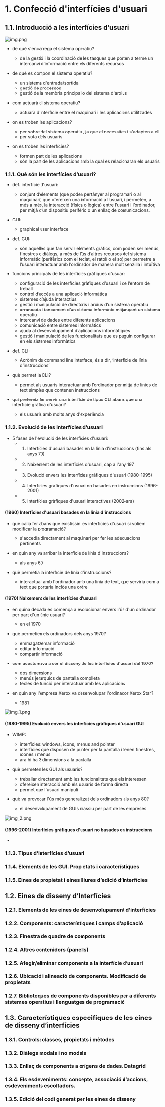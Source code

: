 # 1. Confecció d'interfícies d'usuari

## 1.1. Introducció a les interfícies d’usuari

![img.png](img.png)

- de què s'encarrega el sistema operatiu?
  - de la gestió i la coordinació de les tasques que porten a terme un intercanvi d’informació entre els diferents recursos

- de què es compon el sistema operatiu?
  - un sistema d'entrada/sortida
  - gestió de processos
  - gestió de la memòria principal o del sistema d'arxius

- com actuarà el sistema operatiu?
  - actuarà d'interfície entre el maquinari i les aplicacions utilitzades

- on es troben les aplicacions?
  - per sobre del sistema operatiu , ja que el necessiten i s'adapten a ell
  - per sota dels usuaris

- on es troben les interfícies?
  - formen part de les aplicacions
  - són la part de les aplicacions amb la qual es relacionaran els usuaris

### 1.1.1. Què són les interfícies d’usuari?

- def. interfície d'usuari:
  - conjunt d’elements (que poden pertànyer al programari o al maquinari) que ofereixen una informació a l’usuari, i permeten, a més a més, la interacció (física o lògica) entre l’usuari i l’ordinador, per mitjà d’un dispositiu perifèric o un enllaç de comunicacions.

- GUI:
  - graphical user interface

- def. GUI:
  - són aquelles que fan servir elements gràfics, com poden ser menús, finestres o diàlegs, a més de l’ús d’altres recursos del sistema informàtic (perifèrics com el teclat, el ratolí o el so) per permetre a l’usuari interactuar amb l’ordinador de manera molt senzilla i intuïtiva

- funcions principals de les interfícies gràfiques d'usuari:
  - configuració de les interfícies gràfiques d’usuari i de l’entorn de treball
  - control d’accés a una aplicació informàtica
  - sistemes d’ajuda interactius
  - gestió i manipulació de directoris i arxius d’un sistema operatiu
  - arrancada i tancament d’un sistema informàtic mitjançant un sistema operatiu
  - intercanvi de dades entre diferents aplicacions
  - comunicació entre sistemes informàtics
  - ajuda al desenvolupament d’aplicacions informàtiques
  - gestió i manipulació de les funcionalitats que es puguin configurar en els sistemes informàtics

- def. CLI:
  - Acrònim de command line interface, és a dir, ‘interfície de línia d’instruccions’

- què permet la CLI?
  - permet als usuaris interactuar amb l’ordinador per mitjà de línies de text simples que contenen instruccions

- qui prefereix fer servir una interfície de tipus CLI abans que una interfície gràfica d'usuari?
  - els usuaris amb molts anys d'experiència

### 1.1.2. Evolució de les interfícies d’usuari

- 5 fases de l'evolució de les interfícies d'usuari:
  - 1. Interfícies d'usuari basades en la línia d'instruccions (fins als anys 70)
  - 2. Naixement de les interfícies d'usuari, cap a l'any 197
  - 3. Evolució envers les interfícies gràfiques d'usuari (1980-1995)
  - 4. Interfícies gràfiques d'usuari no basades en instruccions (1996-2001)
  - 5. Interfícies gràfiques d'usuari interactives (2002-ara)

#### (1960) Interfícies d'usuari basades en la línia d'instruccions

- què calia fer abans que existissin les interfícies d'usuari si voliem modificar la programació?
  - s'accedia directament al maquinari per fer les adequacions pertinents

- en quin any va arribar la interfície de línia d'instruccions?
  - als anys 60

- què permetia la interfície de línia d'instruccions?
  - interactuar amb l'ordinador amb una línia de text, que serviria com a text que portaria inclòs una ordre

#### (1970) Naixement de les interfícies d'usuari

- en quina dècada es comença a evolucionar envers l'ús d'un ordinador per part d'un únic usuari?
  - en el 1970

- què permetien els ordinadors dels anys 1970?
  - emmagatzemar informació
  - editar informació
  - compartir informació

- com acostumava a ser el disseny de les interfícies d'usuari del 1970?
  - dos dimensions
  - menús jeràrquics de pantalla complleta
  - tecles de funció per interactuar amb les aplicacions 

- en quin any l'empresa Xerox va desenvolupar l'ordinador Xerox Star?
  - 1981

![img_1.png](img_1.png)

#### (1980-1995) Evolució envers les interfícies gràfiques d'usuari GUI

- WIMP:
  - interfícies: windows, icons, menus and pointer
  - interfícies que disposen de punter per la pantalla i tenen finestres, icones i menús
  - ara hi ha 3 dimensions a la pantalla

- què permeten les GUI als usuaris?
  - treballar directament amb les funcionalitats que els interessen
  - ofereixen interacció amb els usuaris de forma directa
  - permet que l'usuari manipuli

- què va provocar l'ús més generalitzat dels ordinadors als anys 80?
  - el desenvolupament de GUIs massiu per part de les empreses

![img_2.png](img_2.png)

#### (1996-2001) Interfícies gràfiques d'usuari no basades en instruccions

- 

### 1.1.3. Tipus d’interfícies d’usuari

### 1.1.4. Elements de les GUI. Propietats i característiques

### 1.1.5. Eines de propietat i eines lliures d’edició d’interfícies

## 1.2. Eines de disseny d’Interfícies

### 1.2.1. Elements de les eines de desenvolupament d’interfícies

### 1.2.2. Components: característiques i camps d’aplicació

### 1.2.3. Finestra de quadre de components

### 1.2.4. Altres contenidors (panells)

### 1.2.5. Afegir/eliminar components a la interfície d’usuari

### 1.2.6. Ubicació i alineació de components. Modificació de propietats

### 1.2.7. Biblioteques de components disponibles per a diferents sistemes operatius i llenguatges de programació

## 1.3. Característiques especifiques de les eines de disseny d’interfícies

### 1.3.1. Controls: classes, propietats i mètodes

### 1.3.2. Diàlegs modals i no modals

### 1.3.3. Enllaç de components a orígens de dades. Datagrid

### 1.3.4. Els esdeveniments: concepte, associació d’accions, esdeveniments escoltadors.

### 1.3.5. Edició del codi generat per les eines de disseny

